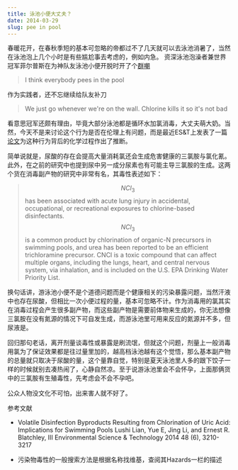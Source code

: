 ```yaml
---
title: 泳池小便大丈夫？
date: 2014-03-29
slug: pee in pool
---
```


春暖花开，在春秋季短的基本可忽略的帝都过不了几天就可以去泳池消暑了，当然在泳池泡上几个小时是有些尴尬事去考虑的，例如内急。
资深泳池泡澡者兼世界冠军菲尔普斯在为神队友泳池小便开脱时开了个[群嘲](http://www.express.co.uk/news/weird/338147/Michael-Phelps-defends-Ryan-Lochte-and-admits-I-pee-in-the-pool-as-well)

> I think everybody pees in the pool

作为实践者，还不忘继续给队友补刀

> We just go whenever we're on the wall. Chlorine kills it so it's not bad

看意思冠军还颇有理由，毕竟大部分泳池都是循环水加氯消毒，大丈夫萌大奶。当然，今天不是来讨论这个行为是否在伦理上有问题，而是最近ES&T上发表了一篇[论文](http://pubs.acs.org/doi/abs/10.1021/es405402r)为这种行为背后的化学过程作出了推断。

简单说就是，尿酸的存在会提高大量消耗氯还会生成危害健康的三氯胺与氯化氰。此外，在之前的研究中也提到尿中另一成分尿素也有可能主导三氯胺的生成。这两个货在消毒副产物的研究中非常有名，其毒性表述如下：

> $$NCl_3$$ has been associated with acute lung injury in accidental, occupational, or recreational exposures to chlorine-based disinfectants. $$NCl_3$$ is a common product by chlorination of organic-N precursors in swimming pools, and urea has been reported to be an efficient trichloramine precursor. CNCl is a toxic compound that can affect multiple organs, including the lungs, heart, and central nervous system, via inhalation, and is included on the U.S. EPA Drinking Water Priority List.

换句话讲，游泳池小便不是个道德问题而是个健康相关的污染暴露问题，当然汗液中也存在尿酸，但相比一次小便过程的量，基本可忽略不计。作为消毒用的氯其实在消毒过程会产生很多副产物，而这些副产物是需要前体物来生成的，你无法想像三氯胺在没有氮源的情况下可自发生成，而游泳池里可用来反应的氮源并不多，但尿液是。

回归那句老话，离开剂量谈毒性或暴露是刷流氓，但就这个问题，剂量上一般消毒用氯为了保证效果都是往过量里加的，越高档泳池越有这个觉悟，那么基本副产物的总量就只取决于尿酸的量，这个量靠自觉，特别是夏天泳池里人多的跟下饺子一样的时候就别去凑热闹了，心静自然凉。至于说游泳池里会不会怀孕，上面那俩货中的三氯胺有生殖毒性，先考虑会不会不孕吧。

公众人物没文化不可怕，出来害人就不好了。

参考文献

- Volatile Disinfection Byproducts Resulting from Chlorination of Uric Acid: Implications for Swimming Pools Lushi Lian, Yue E, Jing Li, and Ernest R. Blatchley, III Environmental Science & Technology 2014 48 (6), 3210-3217

- 污染物毒性的一般搜索方法是根据名称找维基，查阅其Hazards一栏的描述